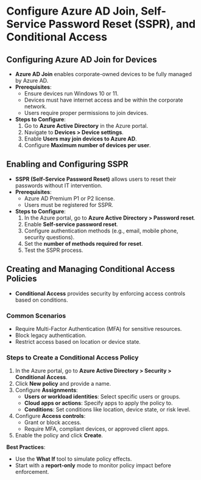 # Configure Azure AD Join, Self-Service Password Reset (SSPR), and Conditional Access

## Configuring Azure AD Join for Devices
- **Azure AD Join** enables corporate-owned devices to be fully managed by Azure AD.
- **Prerequisites**:
  - Ensure devices run Windows 10 or 11.
  - Devices must have internet access and be within the corporate network.
  - Users require proper permissions to join devices.
- **Steps to Configure**:
  1. Go to **Azure Active Directory** in the Azure portal.
  2. Navigate to **Devices > Device settings**.
  3. Enable **Users may join devices to Azure AD**.
  4. Configure **Maximum number of devices per user**.

## Enabling and Configuring SSPR
- **SSPR (Self-Service Password Reset)** allows users to reset their passwords without IT intervention.
- **Prerequisites**:
  - Azure AD Premium P1 or P2 license.
  - Users must be registered for SSPR.
- **Steps to Configure**:
  1. In the Azure portal, go to **Azure Active Directory > Password reset**.
  2. Enable **Self-service password reset**.
  3. Configure authentication methods (e.g., email, mobile phone, security questions).
  4. Set the **number of methods required for reset**.
  5. Test the SSPR process.

## Creating and Managing Conditional Access Policies
- **Conditional Access** provides security by enforcing access controls based on conditions.

### Common Scenarios
- Require Multi-Factor Authentication (MFA) for sensitive resources.
- Block legacy authentication.
- Restrict access based on location or device state.

### Steps to Create a Conditional Access Policy
1. In the Azure portal, go to **Azure Active Directory > Security > Conditional Access**.
2. Click **New policy** and provide a name.
3. Configure **Assignments**:
   - **Users or workload identities**: Select specific users or groups.
   - **Cloud apps or actions**: Specify apps to apply the policy to.
   - **Conditions**: Set conditions like location, device state, or risk level.
4. Configure **Access controls**:
   - Grant or block access.
   - Require MFA, compliant devices, or approved client apps.
5. Enable the policy and click **Create**.

**Best Practices**:
- Use the **What If** tool to simulate policy effects.
- Start with a **report-only** mode to monitor policy impact before enforcement.

